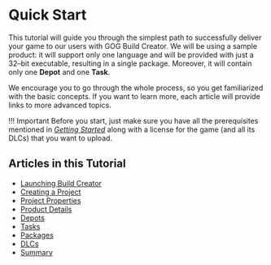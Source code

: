 # Quick Start

This tutorial will guide you through the simplest path to successfully deliver your game to our users with GOG Build Creator. We will be using a sample product: it will support only one language and will be provided with just a 32–bit executable, resulting in a single package. Moreover, it will contain only one **Depot** and one **Task**.

We encourage you to go through the whole process, so you get familiarized with the basic concepts. If you want to learn more, each article will provide links to more advanced topics.

!!! Important
    Before you start, just make sure you have all the prerequisites mentioned in [*Getting Started*](quick-start.md) along with a license for the game (and all its DLCs) that you want to upload.

## Articles in this Tutorial

- [Launching Build Creator](bc-launching.md)
- [Creating a Project](bc-create-project.md)
- [Project Properties](bc-project-properties.md)
- [Product Details](bc-product-details.md)
- [Depots](bc-depots.md)
- [Tasks](bc-tasks.md)
- [Packages](bc-packages.md)
- [DLCs](bc-dlc.md)
- [Summary](bc-summary.md)